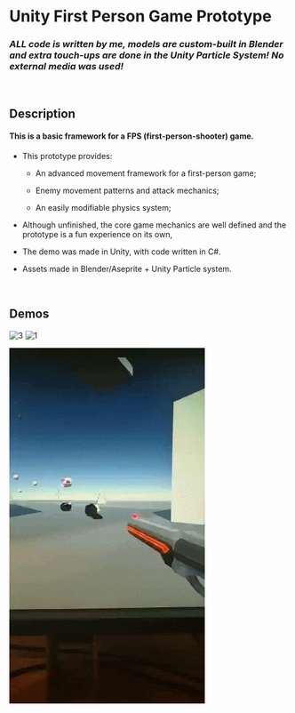 # Unity First Person Game Prototype

###  ***ALL code is written by me, models are custom-built in Blender and extra touch-ups are done in the Unity Particle System! No external media was used!***
<br>
    
   
   
## Description

#### This is a basic framework for a FPS (first-person-shooter) game.

-	This prototype provides:	

    -	An advanced movement framework for a first-person game;

    -	Enemy movement patterns and attack mechanics;

    -	An easily modifiable physics system;

-	Although unfinished, the core game mechanics are well defined and the prototype is a fun experience on its own,
-	The demo was made in Unity, with code written in C#.
-	Assets made in Blender/Aseprite + Unity Particle system.


<br>

## Demos


![3](https://github.com/Iovva/Unity-First-Person-Prototype/blob/main/Demos/3.gif)
![1](https://github.com/Iovva/Unity-First-Person-Prototype/blob/main/Demos/1.gif)


![2](https://github.com/Iovva/Unity-First-Person-Prototype/blob/main/Demos/2.gif)
